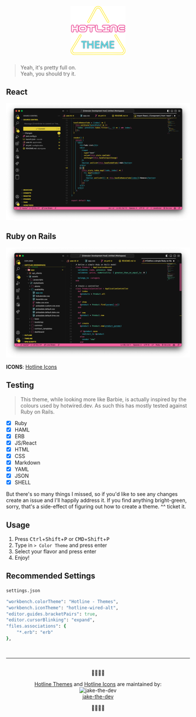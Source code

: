 <h1 align="center">
  <img src="images/outline_icon.png" alt="Hotline Themes Logo" width="150">
</h1>

> Yeah, it's pretty full on.  
> Yeah, you should try it.

## React

![react_preview](images/react_preview.png)

## Ruby on Rails

![ruby_preview](images/ruby_preview.png)

**ICONS**: <a href="https://marketplace.visualstudio.com/items?itemName=jake-the-dev.hotline---icons">Hotline Icons</a>

## Testing

> This theme, while looking more like Barbie, is actually inspired by the colours used by hotwired.dev. As such this has mostly tested against Ruby on Rails.

- [x] Ruby
- [x] HAML
- [x] ERB
- [x] JS/React
- [x] HTML
- [x] CSS
- [x] Markdown
- [x] YAML
- [x] JSON
- [x] SHELL

But there's so many things I missed, so if you'd like to see any changes create an issue and I'll happily address it.
If you find anything bright-green, sorry, that's a side-effect of figuring out how to create a theme. ^^ ticket it.

## Usage

1. Press <kbd>Ctrl</kbd>+<kbd>Shift</kbd>+<kbd>P</kbd> or <kbd>CMD</kbd>+<kbd>Shift</kbd>+<kbd>P</kbd>
2. Type in `> Color Theme` and press enter
3. Select your flavor and press enter
4. Enjoy!

## Recommended Settings

`settings.json`

```Ruby
"workbench.colorTheme": "Hotline - Themes",
"workbench.iconTheme": "hotline-wired-alt",
"editor.guides.bracketPairs": true,
"editor.cursorBlinking": "expand",
"files.associations": {
    "*.erb": "erb"
},
```

<br>
<hr>
<br>

<div align="center">
  💛🩷🩵🖤
</div>

<p align="center">
  <a href="https://marketplace.visualstudio.com/items?itemName=jake-the-dev.hotline---themes">Hotline Themes</a> and <a href="https://marketplace.visualstudio.com/items?itemName=jake-the-dev.hotline---icons">Hotline Icons</a> are maintained by:
  <br>
  <img src="https://avatars.githubusercontent.com/u/12745493?v=4" alt="jake-the-dev" width="50" height="50">
  <br>
  <a href="https://github.com/jake-the-dev">jake-the-dev</a>
</p>

<p align="center">
  💛🩷🩵🖤
</p>
